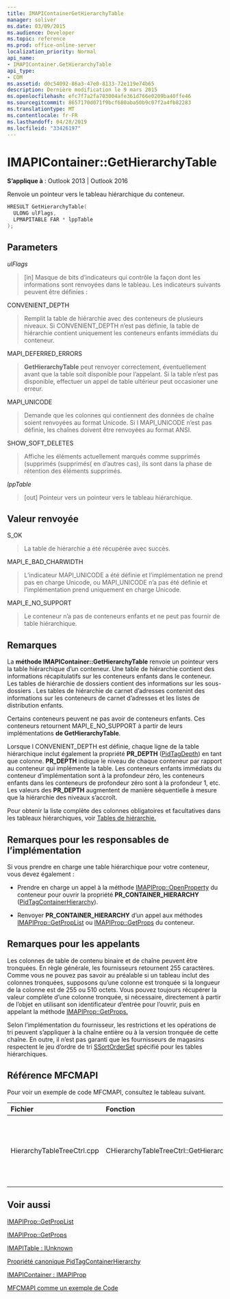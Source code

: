 ```yaml
---
title: IMAPIContainerGetHierarchyTable
manager: soliver
ms.date: 03/09/2015
ms.audience: Developer
ms.topic: reference
ms.prod: office-online-server
localization_priority: Normal
api_name:
- IMAPIContainer.GetHierarchyTable
api_type:
- COM
ms.assetid: d0c54092-86a3-47e0-8133-72e119e74b65
description: Dernière modification le 9 mars 2015
ms.openlocfilehash: efc7f7a2fa703004afe361d766e0209ba40ffe46
ms.sourcegitcommit: 8657170d071f9bcf680aba50b9c07f2a4fb82283
ms.translationtype: MT
ms.contentlocale: fr-FR
ms.lasthandoff: 04/28/2019
ms.locfileid: "33426197"
---
```

# <a name="imapicontainergethierarchytable"></a>IMAPIContainer::GetHierarchyTable

  
  
**S’applique à** : Outlook 2013 | Outlook 2016 
  
Renvoie un pointeur vers le tableau hiérarchique du conteneur.
  
```cpp
HRESULT GetHierarchyTable(
  ULONG ulFlags,
  LPMAPITABLE FAR * lppTable
);
```

## <a name="parameters"></a>Parameters

 _ulFlags_
  
> [in] Masque de bits d’indicateurs qui contrôle la façon dont les informations sont renvoyées dans le tableau. Les indicateurs suivants peuvent être définies :
    
CONVENIENT_DEPTH 
  
> Remplit la table de hiérarchie avec des conteneurs de plusieurs niveaux. Si CONVENIENT_DEPTH n’est pas définie, la table de hiérarchie contient uniquement les conteneurs enfants immédiats du conteneur.
    
MAPI_DEFERRED_ERRORS 
  
> **GetHierarchyTable** peut renvoyer correctement, éventuellement avant que la table soit disponible pour l’appelant. Si la table n’est pas disponible, effectuer un appel de table ultérieur peut occasioner une erreur. 
    
MAPI_UNICODE 
  
> Demande que les colonnes qui contiennent des données de chaîne soient renvoyées au format Unicode. Si l MAPI_UNICODE n’est pas définie, les chaînes doivent être renvoyées au format ANSI. 
    
SHOW_SOFT_DELETES
  
> Affiche les éléments actuellement marqués comme supprimés (supprimés (supprimés( en d’autres cas), ils sont dans la phase de rétention des éléments supprimés.
    
 _lppTable_
  
> [out] Pointeur vers un pointeur vers le tableau hiérarchique.
    
## <a name="return-value"></a>Valeur renvoyée

S_OK 
  
> La table de hiérarchie a été récupérée avec succès.
    
MAPI_E_BAD_CHARWIDTH 
  
> L’indicateur MAPI_UNICODE a été définie et l’implémentation ne prend pas en charge Unicode, ou MAPI_UNICODE n’a pas été définie et l’implémentation prend uniquement en charge Unicode.
    
MAPI_E_NO_SUPPORT 
  
> Le conteneur n’a pas de conteneurs enfants et ne peut pas fournir de table hiérarchique.
    
## <a name="remarks"></a>Remarques

La **méthode IMAPIContainer::GetHierarchyTable** renvoie un pointeur vers la table hiérarchique d’un conteneur. Une table de hiérarchie contient des informations récapitulatifs sur les conteneurs enfants dans le conteneur. Les tables de hiérarchie de dossiers contient des informations sur les sous-dossiers . Les tables de hiérarchie de carnet d’adresses contenint des informations sur les conteneurs de carnet d’adresses et les listes de distribution enfants. 
  
Certains conteneurs peuvent ne pas avoir de conteneurs enfants. Ces conteneurs retournent MAPI_E_NO_SUPPORT à partir de leurs implémentations **de GetHierarchyTable**.
  
Lorsque l CONVENIENT_DEPTH est définie, chaque ligne de la table hiérarchique inclut également la propriété **PR_DEPTH** ([PidTagDepth](pidtagdepth-canonical-property.md)) en tant que colonne. **PR_DEPTH** indique le niveau de chaque conteneur par rapport au conteneur qui implémente la table. Les conteneurs enfants immédiats du conteneur d’implémentation sont à la profondeur zéro, les conteneurs enfants dans les conteneurs de profondeur zéro sont à la profondeur 1, etc. Les valeurs des **PR_DEPTH** augmentent de manière séquentielle à mesure que la hiérarchie des niveaux s’accroît. 
  
Pour obtenir la liste complète des colonnes obligatoires et facultatives dans les tableaux hiérarchiques, voir [Tables de hiérarchie.](hierarchy-tables.md)
  
## <a name="notes-to-implementers"></a>Remarques pour les responsables de l’implémentation

Si vous prendre en charge une table hiérarchique pour votre conteneur, vous devez également :
  
- Prendre en charge un appel à la méthode [IMAPIProp::OpenProperty](imapiprop-openproperty.md) du conteneur pour ouvrir la propriété **PR_CONTAINER_HIERARCHY** ([PidTagContainerHierarchy](pidtagcontainerhierarchy-canonical-property.md)).
    
- Renvoyer **PR_CONTAINER_HIERARCHY** d’un appel aux méthodes [IMAPIProp::GetPropList](imapiprop-getproplist.md) ou [IMAPIProp::GetProps](imapiprop-getprops.md) du conteneur. 
    
## <a name="notes-to-callers"></a>Remarques pour les appelants

Les colonnes de table de contenu binaire et de chaîne peuvent être tronquées. En règle générale, les fournisseurs retournent 255 caractères. Comme vous ne pouvez pas savoir au préalable si un tableau inclut des colonnes tronquées, supposons qu’une colonne est tronquée si la longueur de la colonne est de 255 ou 510 octets. Vous pouvez toujours récupérer la valeur complète d’une colonne tronquée, si nécessaire, directement à partir de l’objet en utilisant son identificateur d’entrée pour l’ouvrir, puis en appelant la méthode [IMAPIProp::GetProps.](imapiprop-getprops.md) 
  
Selon l’implémentation du fournisseur, les restrictions et les opérations de tri peuvent s’appliquer à la chaîne entière ou à la version tronquée de cette chaîne. En outre, il n’est pas garanti que les fournisseurs de magasins respectent le jeu d’ordre de tri [SSortOrderSet](ssortorderset.md) spécifié pour les tables hiérarchiques. 
  
## <a name="mfcmapi-reference"></a>Référence MFCMAPI

Pour voir un exemple de code MFCMAPI, consultez le tableau suivant.
  
|**Fichier**|**Fonction**|**Commentaire**|
|:-----|:-----|:-----|
|HierarchyTableTreeCtrl.cpp  <br/> |CHierarchyTableTreeCtrl::GetHierarchyTable  <br/> |La classe CHierarchyTableTreeCtrl utilise **GetHierarchyTable** pour obtenir des tables hiérarchiques à afficher dans un contrôle d’arborescence.  <br/> |
   
## <a name="see-also"></a>Voir aussi



[IMAPIProp::GetPropList](imapiprop-getproplist.md)
  
[IMAPIProp::GetProps](imapiprop-getprops.md)
  
[IMAPITable : IUnknown](imapitableiunknown.md)
  
[Propriété canonique PidTagContainerHierarchy](pidtagcontainerhierarchy-canonical-property.md)
  
[IMAPIContainer : IMAPIProp](imapicontainerimapiprop.md)


[MFCMAPI comme un exemple de Code](mfcmapi-as-a-code-sample.md)

